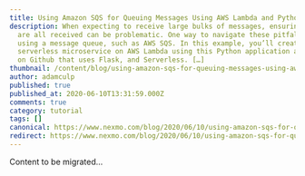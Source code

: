 ```yaml
---
title: Using Amazon SQS for Queuing Messages Using AWS Lambda and Python
description: When expecting to receive large bulks of messages, ensuring they
  are all received can be problematic. One way to navigate these pitfalls is by
  using a message queue, such as AWS SQS. In this example, you’ll create a
  serverless microservice on AWS Lambda using this Python application available
  on Github that uses Flask, and Serverless. […]
thumbnail: /content/blog/using-amazon-sqs-for-queuing-messages-using-aws-lambda-and-python/Blog_Send-Incoming-SMS_1200x600.png
author: adamculp
published: true
published_at: 2020-06-10T13:31:59.000Z
comments: true
category: tutorial
tags: []
canonical: https://www.nexmo.com/blog/2020/06/10/using-amazon-sqs-for-queuing-messages-using-aws-lambda-and-python
redirect: https://www.nexmo.com/blog/2020/06/10/using-amazon-sqs-for-queuing-messages-using-aws-lambda-and-python
---
```


Content to be migrated...
